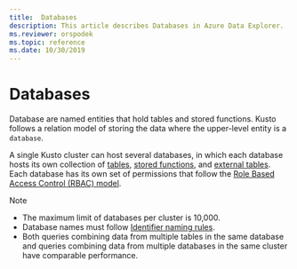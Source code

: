 ```yaml
---
title:  Databases
description: This article describes Databases in Azure Data Explorer.
ms.reviewer: orspodek
ms.topic: reference
ms.date: 10/30/2019
---
```

# Databases

Database are named entities that hold tables and stored functions. Kusto follows a relation model of storing the data where the upper-level entity is a `database`.

A single Kusto cluster can host several databases, in which each database hosts its own collection of [tables](tables.md), [stored functions](stored-functions.md), and [external tables](externaltables.md). Each database has its own set of permissions that follow the [Role Based Access Control (RBAC) model](../../access-control/index.md).

> [!NOTE]
>
> * The maximum limit of databases per cluster is 10,000.
> * Database names must follow [Identifier naming rules](entity-names.md#identifier-naming-rules).
> * Both queries combining data from multiple tables in the same database and queries combining data from multiple databases in the same cluster have comparable performance.
